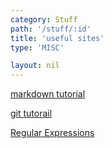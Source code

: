 ```yaml
---
category: Stuff
path: '/stuff/:id'
title: 'useful sites'
type: 'MISC'

layout: nil
---
```


[markdown tutorial](https://support.typora.io/Markdown-Reference/)

[git tutorail](https://dongdongbh.tech/git-tutorial/)

[Regular Expressions](https://ryanstutorials.net/regular-expressions-tutorial/regular-expressions-basics.php)

